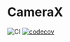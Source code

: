 # CameraX
![CI](https://github.com/amoseui/CameraX/workflows/CI/badge.svg?branch=master)
[![codecov](https://codecov.io/gh/amoseui/CameraX/branch/master/graph/badge.svg)](https://codecov.io/gh/amoseui/CameraX)
